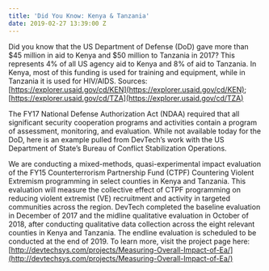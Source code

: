```yaml
---
title: 'Did You Know: Kenya & Tanzania'
date: 2019-02-27 13:39:00 Z
---
```


Did you know that the US Department of Defense (DoD) gave more than $45 million in aid to Kenya and $50 million to Tanzania in 2017? This represents 4% of all US agency aid to Kenya and 8% of aid to Tanzania. In Kenya, most of this funding is used for training and equipment, while in Tanzania it is used for HIV/AIDS. Sources: [https://explorer.usaid.gov/cd/KEN](https://explorer.usaid.gov/cd/KEN); [https://explorer.usaid.gov/cd/TZA](https://explorer.usaid.gov/cd/TZA)

The FY17 National Defense Authorization Act (NDAA) required that all significant security cooperation programs and activities contain a program of assessment, monitoring, and evaluation. While not available today for the DoD, here is an example pulled from DevTech’s work with the US Department of State’s Bureau of Conflict Stabilization Operations.

We are conducting a mixed-methods, quasi-experimental impact evaluation of the FY15 Counterterrorism Partnership Fund (CTPF) Countering Violent Extremism programming in select counties in Kenya and Tanzania. This evaluation will measure the collective effect of CTPF programming on reducing violent extremist (VE) recruitment and activity in targeted communities across the region. DevTech completed the baseline evaluation in December of 2017 and the midline qualitative evaluation in October of 2018, after conducting qualitative data collection across the eight relevant counties in Kenya and Tanzania. The endline evaluation is scheduled to be conducted at the end of 2019.  To learn more, visit the project page here: [http://devtechsys.com/projects/Measuring-Overall-Impact-of-Ea/](http://devtechsys.com/projects/Measuring-Overall-Impact-of-Ea/)
